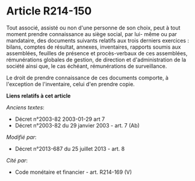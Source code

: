 # Article R214-150

Tout associé, assisté ou non d'une personne de son choix, peut à tout moment prendre connaissance au siège social, par lui-
même ou par mandataire, des documents suivants relatifs aux trois derniers exercices : bilans, comptes de résultat, annexes,
inventaires, rapports soumis aux assemblées, feuilles de présence et procès-verbaux de ces assemblées, rémunérations globales
de gestion, de direction et d'administration de la société ainsi que, le cas échéant, rémunérations de surveillance. 

Le droit de prendre connaissance de ces documents comporte, à l'exception de l'inventaire, celui d'en prendre copie.

**Liens relatifs à cet article**

_Anciens textes_:

  - Décret n°2003-82 2003-01-29 art 7
  - Décret n°2003-82 du 29 janvier 2003 - art. 7 (Ab)

_Modifié par_:

  - Décret n°2013-687 du 25 juillet 2013 - art. 8

_Cité par_:

  - Code monétaire et financier - art. R214-169 (V)
